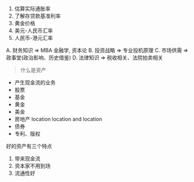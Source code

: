 1. 估算实际通胀率
2. 了解存贷款基准利率
3. 黄金价格
4. 美元-人民币汇率
5. 人民币-港元汇率

A. 财务知识 => MBA 金融学, 资本论
B. 投资战略 => 专业投机原理
C. 市场供需 => 政事堂(政治影响、历史借鉴)
D. 法律知识 => 税收相关、法院拍卖相关

> 什么是资产

+ 产生现金流的业务
+ 股票
+ 基金
+ 黄金
+ 美金
+ 房地产 location location and location
+ 债券
+ 专利、版权

好的资产有三个特点

1. 带来现金流
2. 资本家不用到场
3. 流通性好